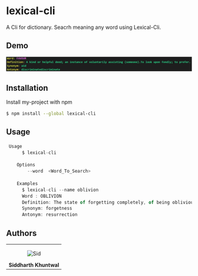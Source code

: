 # lexical-cli

A Cli for dictionary. Seacrh meaning any word using Lexical-Cli.

## Demo

![Example Image](./assets/example-img.jpg)

## Installation

Install my-project with npm

```bash
$ npm install --global lexical-cli
```

## Usage

```javascript
 Usage
	  $ lexical-cli

	Options
		--word  <Word_To_Search>

	Examples
	  $ lexical-cli --name oblivion
	  Word : OBLIVION
	  Definition: The state of forgetting completely, of being oblivious, unconscious, unaware, as when sleeping, drunk, or dead.To consign to oblivion; to efface utterly.
	  Synonym: forgetness
	  Antonym: resurrection
```

## Authors

<div align="left"> 
  <table>
<tr align="left">
 <td>

<p align="center">
<img src = "https://avatars.githubusercontent.com/u/76204320?v=4"  height="120" alt="Sid">
</p>
    <strong>Siddharth Khuntwal<strong>
</td>
